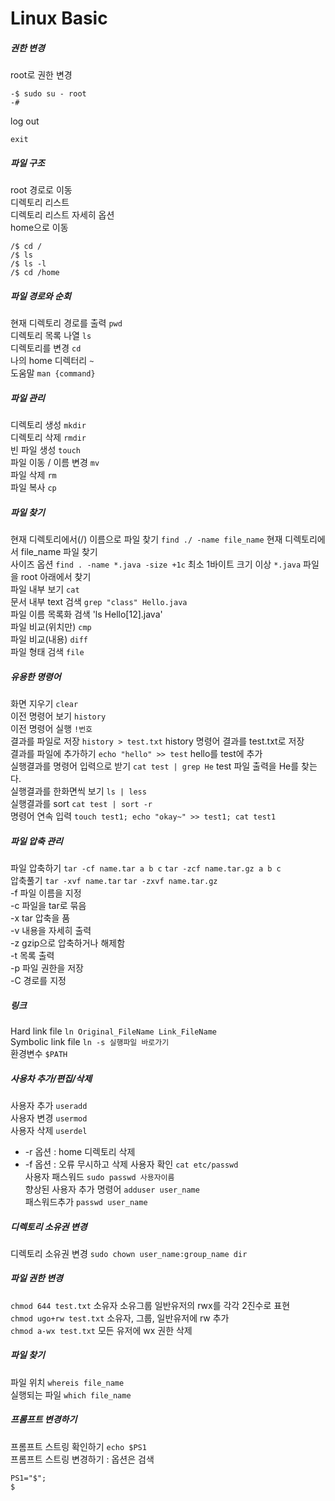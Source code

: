 # Linux Basic
##### 권한 변경
root로 권한 변경
```{.bash}
-$ sudo su - root
-#
```  
log out
```{.bash}
exit
```
##### 파일 구조
root 경로로 이동  
디렉토리 리스트  
디렉토리 리스트 자세히 옵션  
home으로 이동
```{.bash}
/$ cd /
/$ ls
/$ ls -l
/$ cd /home
```

##### 파일 경로와 순회
현재 디렉토리 경로를 출력 `pwd`  
디렉토리 목록 나열 `ls`  
디렉토리를 변경 `cd`  
나의 home 디렉터리 `~`  
도움말 `man {command}`

##### 파일 관리
디렉토리 생성 `mkdir`  
디렉토리 삭제 `rmdir`  
빈 파일 생성 `touch`  
파일 이동 / 이름 변경 `mv`  
파일 삭제 `rm`  
파일 복사 `cp`  

##### 파일 찾기
현재 디렉토리에서(/) 이름으로 파일 찾기 `find ./ -name file_name` 현재 디렉토리에서 file_name 파일 찾기  
사이즈 옵션 `find . -name *.java -size +1c` 최소 1바이트 크기 이상 `*.java` 파일을 root 아래에서 찾기  
파일 내부 보기 `cat`  
문서 내부 text 검색 `grep "class" Hello.java`  
파일 이름 목록화 검색 'ls Hello[12].java'  
파일 비교(위치만) `cmp`  
파일 비교(내용) `diff`  
파일 형태 검색 `file`  

##### 유용한 명령어
화면 지우기 `clear`  
이전 명령어 보기 `history`  
이전 명령어 실행 `!번호`  
결과를 파일로 저장 `history > test.txt` history 명령어 결과를 test.txt로 저장   
결과를 파일에 추가하기 `echo "hello" >> test` hello를 test에 추가  
실행결과를 명령어 입력으로 받기 `cat test | grep He` test 파일 출력을 He를 찾는다.  
실행결과를 한화면씩 보기 `ls | less`  
실행결과를 sort `cat test | sort -r`  
명령어 연속 입력 `touch test1; echo "okay~" >> test1; cat test1`

##### 파일 압축 관리
파일 압축하기 `tar -cf name.tar a b c` `tar -zcf name.tar.gz a b c`  
압축풀기 `tar -xvf name.tar`  `tar -zxvf name.tar.gz`  
   -f 파일 이름을 지정  
   -c 파일을 tar로 묶음  
   -x tar 압축을 품  
   -v 내용을 자세히 출력  
   -z gzip으로 압축하거나 해제함  
   -t 목록 출력  
   -p 파일 권한을 저장  
   -C 경로를 지정  

##### 링크
Hard link file `ln Original_FileName Link_FileName`  
Symbolic link file `ln -s 실행파일 바로가기`  
환경변수 `$PATH`  

##### 사용차 추가/편집/삭제
사용자 추가 `useradd`  
사용자 변경 `usermod`  
사용자 삭제 `userdel`  
   - -r 옵션 : home 디렉토리 삭제
   - -f 옵션 : 오류 무시하고 삭제
사용자 확인 `cat etc/passwd`  
사용자 패스워드 `sudo passwd 사용자이름`  
향상된 사용자 추가 명령어 `adduser user_name`  
패스워드추가 `passwd user_name`  

##### 디렉토리 소유권 변경  
디렉토리 소유권 변경 `sudo chown user_name:group_name dir` 

##### 파일 권한 변경
`chmod 644 test.txt` 소유자 소유그룹 일반유저의 rwx를 각각 2진수로 표현  
`chmod ugo+rw test.txt` 소유자, 그룹, 일반유저에 rw 추가  
`chmod a-wx test.txt` 모든 유저에 wx 권한 삭제   

##### 파일 찾기
파일 위치 `whereis file_name`  
실행되는 파일 `which file_name`  

##### 프롬프트 변경하기
프롬프트 스트링 확인하기 `echo $PS1`  
프롬프트 스트링 변경하기 : 옵션은 검색  
```
PS1="$";
$
```

